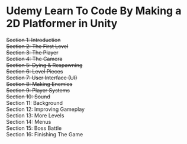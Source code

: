 # Udemy Learn To Code By Making a 2D Platformer in Unity
~~Section 1:  Introduction <br>~~
~~Section 2:  The First Level <br>~~
~~Section 3:  The Player <br>~~
~~Section 4:  The Camera <br>~~
~~Section 5:  Dying & Respawning <br>~~
~~Section 6:  Level Pieces <br>~~
~~Section 7:  User Interface (UI) <br>~~
~~Section 8:  Making Enemies <br>~~
~~Section 9:  Player Systems <br>~~
~~Section 10: Sound <br>~~
Section 11: Background <br>
Section 12: Improving Gameplay <br>
Section 13: More Levels <br>
Section 14: Menus <br>
Section 15: Boss Battle <br>
Section 16: Finishing The Game
